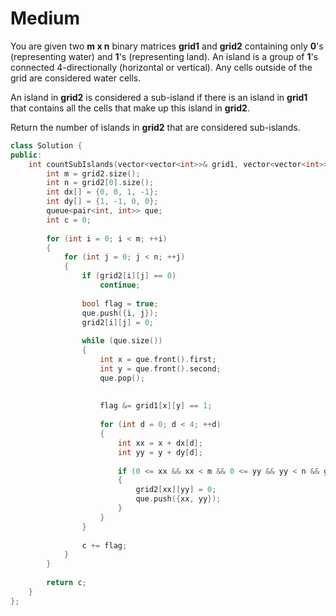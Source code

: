 # Medium

You are given two **m x n** binary matrices **grid1** and **grid2** containing only **0**'s (representing water) and **1**'s (representing land). An island is a group of **1**'s connected 4-directionally (horizontal or vertical). Any cells outside of the grid are considered water cells.

An island in **grid2** is considered a sub-island if there is an island in **grid1** that contains all the cells that make up this island in **grid2**.

Return the number of islands in **grid2** that are considered sub-islands.

```cpp
class Solution {
public:
    int countSubIslands(vector<vector<int>>& grid1, vector<vector<int>>& grid2) {
        int m = grid2.size();
        int n = grid2[0].size();
        int dx[] = {0, 0, 1, -1};
        int dy[] = {1, -1, 0, 0};
        queue<pair<int, int>> que;
        int c = 0;
        
        for (int i = 0; i < m; ++i)
        {
            for (int j = 0; j < n; ++j)
            {
                if (grid2[i][j] == 0)
                    continue;
                
                bool flag = true;
                que.push({i, j});
                grid2[i][j] = 0;
                
                while (que.size())
                {
                    int x = que.front().first;
                    int y = que.front().second;
                    que.pop();
                    
                    
                    flag &= grid1[x][y] == 1;
                    
                    for (int d = 0; d < 4; ++d)
                    {
                        int xx = x + dx[d];
                        int yy = y + dy[d];
                        
                        if (0 <= xx && xx < m && 0 <= yy && yy < n && grid2[xx][yy] == 1)
                        {
                            grid2[xx][yy] = 0;
                            que.push({xx, yy});
                        }
                    }
                }
                
                c += flag;
            }
        }
        
        return c;
    }
};
```

